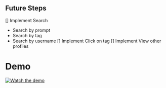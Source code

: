 ## Future Steps
[] Implement Search
  - Search by prompt
  - Search by tag
  - Search by username
[] Implement Click on tag
[] Implement View other profiles

# Demo

[![Watch the demo](https://youtu.be/_A5wLhofhO4)](https://youtu.be/_A5wLhofhO4)